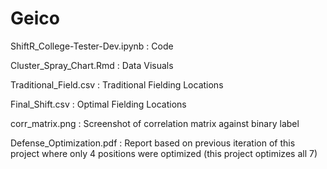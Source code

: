 # Geico

ShiftR_College-Tester-Dev.ipynb : Code

Cluster_Spray_Chart.Rmd : Data Visuals

Traditional_Field.csv : Traditional Fielding Locations

Final_Shift.csv : Optimal Fielding Locations

corr_matrix.png : Screenshot of correlation matrix against binary label

Defense_Optimization.pdf : Report based on previous iteration of this project where only 4 positions were optimized (this project optimizes all 7)
